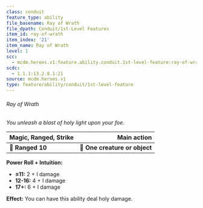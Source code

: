 ```yaml
---
class: conduit
feature_type: ability
file_basename: Ray of Wrath
file_dpath: Conduit/1st-Level Features
item_id: ray-of-wrath
item_index: '21'
item_name: Ray of Wrath
level: 1
scc:
  - mcdm.heroes.v1:feature.ability.conduit.1st-level-feature:ray-of-wrath
scdc:
  - 1.1.1:13.2.8.1:21
source: mcdm.heroes.v1
type: feature/ability/conduit/1st-level-feature
---
```


###### Ray of Wrath

*You unleash a blast of holy light upon your foe.*

| **Magic, Ranged, Strike** |               **Main action** |
| ------------------------- | ----------------------------: |
| **📏 Ranged 10**          | **🎯 One creature or object** |

**Power Roll + Intuition:**

- **≤11:** 2 + I damage
- **12-16:** 4 + I damage
- **17+:** 6 + I damage

**Effect:** You can have this ability deal holy damage.
